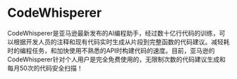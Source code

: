 # CodeWhisperer

CodeWhisperer是亚马逊最新发布的AI编程助手，经过数十亿行代码的训练，可以根据开发人员的注释和现有代码实时生成从片段到完整函数的代码建议。减轻耗时的编程任务，和加快使用不熟悉的API时构建代码的速度。目前，亚马逊的CodeWhisperer针对个人用户是完全免费使用的，无限制次数的代码建议生成和每月50次的代码安全扫描！